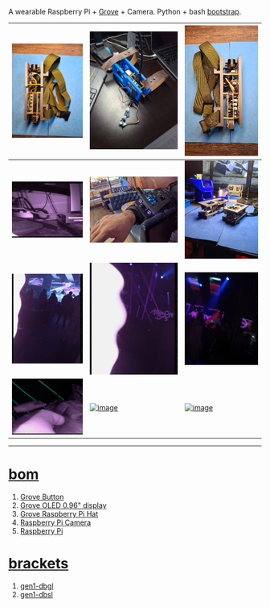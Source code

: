 A wearable Raspberry Pi + <a href="https://wiki.seeedstudio.com/Grove_System/">Grove</a> + Camera. Python + bash <a href="https://github.com/kamangir/dec82">bootstrap</a>.

| [![image](../images/dec82-2.jpg)](#) | [![image](../images/dec82-3.jpg)](#) | [![image](../images/dec82-4.jpg)](#) |
| --- | --- | --- |
| [![image](../images/dec82-5.jpg)](#) | [![image](../images/dec82-6.jpg)](#) | [![image](../images/dec82-7.jpg)](#) |
| [![image](../images/dec82-8.jpg)](#) | [![image](../images/dec82-9.jpg)](#) | [![image](../images/dec82-10.jpg)](#) |
| [![image](../images/dec82-11.jpg)](#) | [![image](../images/dec82-12.jpg)](#) | [![image](../images/dec82-13.jpg)](#) |

---

# [bom](../parts.md)

1. [Grove Button](../parts.md#grove-button)
1. [Grove OLED 0.96" display](../parts.md#grove-oled-096-display)
1. [Grove Raspberry Pi Hat](../parts.md#grove-raspberry-pi-hat)
1. [Raspberry Pi Camera](../parts.md#raspberry-pi-camera)
1. [Raspberry Pi](../parts.md#raspberry-pi)

# [brackets](../brackets)

1. [gen1-dbgl](../brackets/gen1-dbgl/gen1-dbgl.stl)
1. [gen1-dbsl](../brackets/gen1-dbsl/gen1-dbsl.stl)

